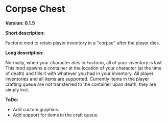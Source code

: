 # Corpse Chest

**Version: 0.1.5**

**Short description:**

Factorio mod to retain player inventory in a "corpse" after the player dies.

**Long description:**

Normally, when your character dies in Factorio, all of your inventory is lost. This mod spawns a container at the location of your character (at the time of death) and fills it with whatever you had in your inventory. All player inventories and all items are supported. Currently items in the player crafting queue are not transferred to the container upon death, they are simply lost.

**ToDo:**

- Add custom graphics.
- Add support for items in the craft queue.
